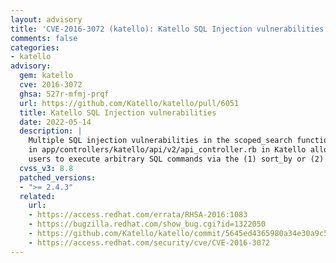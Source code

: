 ```yaml
---
layout: advisory
title: 'CVE-2016-3072 (katello): Katello SQL Injection vulnerabilities'
comments: false
categories:
- katello
advisory:
  gem: katello
  cve: 2016-3072
  ghsa: 527r-mfmj-prqf
  url: https://github.com/Katello/katello/pull/6051
  title: Katello SQL Injection vulnerabilities
  date: 2022-05-14
  description: |
    Multiple SQL injection vulnerabilities in the scoped_search function
    in app/controllers/katello/api/v2/api_controller.rb in Katello allow remote authenticated
    users to execute arbitrary SQL commands via the (1) sort_by or (2) sort_order parameter.
  cvss_v3: 8.8
  patched_versions:
  - ">= 2.4.3"
  related:
    url:
    - https://access.redhat.com/errata/RHSA-2016:1083
    - https://bugzilla.redhat.com/show_bug.cgi?id=1322050
    - https://github.com/Katello/katello/commit/5645ed4365980a34e30a9c57fe0793dff729e8e4
    - https://access.redhat.com/security/cve/CVE-2016-3072
---
```

